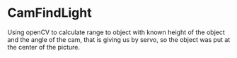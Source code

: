 # CamFindLight

Using openCV to calculate range to object with known height of the object and the angle of the cam, that is giving us by servo, so the object was put at the center of the picture.
